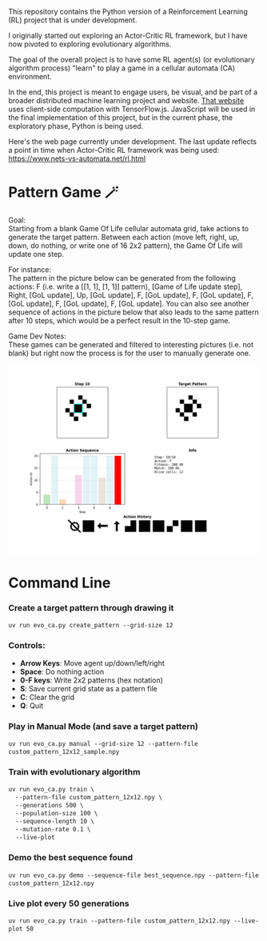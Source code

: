 This repository contains the Python version of a Reinforcement Learning (RL) project that is under development. 

I originally started out exploring an Actor-Critic RL framework, but I have now pivoted to exploring evolutionary algorithms.

The goal of the overall project is to have some RL agent(s) (or evolutionary algorithm process) "learn" to play a game in a cellular automata (CA) environment. 

In the end, this project is meant to engage users, be visual, and be part of a broader distributed machine learning project and website. [That website](https://www.nets-vs-automata.net) uses client-side computation with TensorFlow.js. JavaScript will be used in the final implementation of this project, but in the current phase, the exploratory phase, Python is being used.

Here's the web page currently under development. The last update reflects a point in time when Actor-Critic RL framework was being used:
https://www.nets-vs-automata.net/rl.html

# Pattern Game 🪄

Goal:   
Starting from a blank Game Of Life cellular automata grid, take actions to generate the target pattern. Between each action (move left, right, up, down, do nothing, or write one of 16 2x2 pattern), the Game Of Life will update one step.  

For instance:  
The pattern in the picture below can be generated from the following actions: F (i.e. write a [[1, 1], [1, 1]] pattern), [Game of Life update step], Right, [GoL update], Up, [GoL update],  F, [GoL update], F, [GoL update], F, [GoL update], F, [GoL update], F, [GoL update]. You can also see another sequence of actions in the picture below that also leads to the same pattern after 10 steps, which would be a perfect result in the 10-step game.


Game Dev Notes:  
These games can be generated and filtered to interesting pictures (i.e. not blank) but right now the process is for the user to manually generate one.

![draw pattern game](F_left_up_F_F_F_F_F.png)


# Command Line

### Create a target pattern through drawing it 
```
uv run evo_ca.py create_pattern --grid-size 12
```

### Controls:
- **Arrow Keys**: Move agent up/down/left/right
- **Space**: Do nothing action
- **0-F keys**: Write 2x2 patterns (hex notation)
- **S**: Save current grid state as a pattern file
- **C**: Clear the grid
- **Q**: Quit

### Play in Manual Mode (and save a target pattern)
```
uv run evo_ca.py manual --grid-size 12 --pattern-file custom_pattern_12x12_sample.npy
```

### Train with evolutionary algorithm
```
uv run evo_ca.py train \
  --pattern-file custom_pattern_12x12.npy \
  --generations 500 \
  --population-size 100 \
  --sequence-length 10 \
  --mutation-rate 0.1 \
  --live-plot
```

### Demo the best sequence found
```
uv run evo_ca.py demo --sequence-file best_sequence.npy --pattern-file custom_pattern_12x12.npy
```

### Live plot every 50 generations
```
uv run evo_ca.py train --pattern-file custom_pattern_12x12.npy --live-plot 50
```